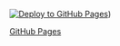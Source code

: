 [![Deploy to GitHub Pages](https://github.com/SavenkoNikita/event-handling/actions/workflows/web.yml/badge.svg)](https://github.com/SavenkoNikita/event-handling/actions/workflows/web.yml))

[GitHub Pages](https://savenkonikita.github.io/event-handling/)
